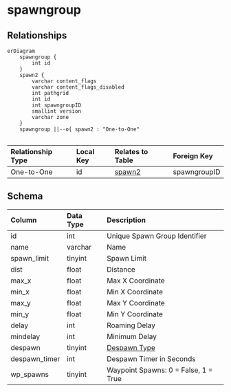 # spawngroup

## Relationships

```mermaid
erDiagram
    spawngroup {
        int id
    }
    spawn2 {
        varchar content_flags
        varchar content_flags_disabled
        int pathgrid
        int id
        int spawngroupID
        smallint version
        varchar zone
    }
    spawngroup ||--o{ spawn2 : "One-to-One"


```


| Relationship Type | Local Key | Relates to Table | Foreign Key |
| :--- | :--- | :--- | :--- |
| One-to-One | id | [spawn2](../../schema/spawns/spawn2.md) | spawngroupID |


## Schema

| Column | Data Type | Description |
| :--- | :--- | :--- |
| id | int | Unique Spawn Group Identifier |
| name | varchar | Name |
| spawn_limit | tinyint | Spawn Limit |
| dist | float | Distance |
| max_x | float | Max X Coordinate |
| min_x | float | Min X Coordinate |
| max_y | float | Max Y Coordinate |
| min_y | float | Min Y Coordinate |
| delay | int | Roaming Delay |
| mindelay | int | Minimum Delay |
| despawn | tinyint | [Despawn Type](../../../../server/npc/spawns/npc-despawn-types) |
| despawn_timer | int | Despawn Timer in Seconds |
| wp_spawns | tinyint | Waypoint Spawns: 0 = False, 1 = True |

